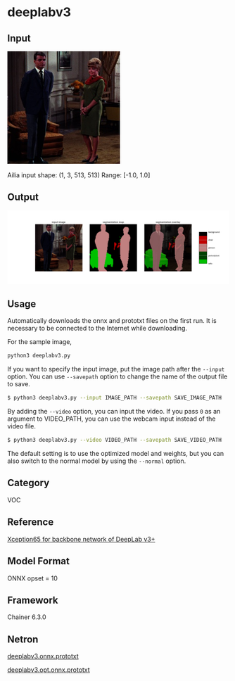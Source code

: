 # deeplabv3

## Input

![Input](couple.jpg)

Ailia input shape: (1, 3, 513, 513)
Range: [-1.0, 1.0]

## Output

![Output](output.png)


## Usage
Automatically downloads the onnx and prototxt files on the first run. It is necessary to be connected to the Internet while downloading.

For the sample image,
```bash
python3 deeplabv3.py 
```

If you want to specify the input image, put the image path after the `--input` option.
You can use `--savepath` option to change the name of the output file to save.
```bash
$ python3 deeplabv3.py --input IMAGE_PATH --savepath SAVE_IMAGE_PATH
```

By adding the `--video` option, you can input the video.
If you pass `0` as an argument to VIDEO_PATH, you can use the webcam input instead of the video file.
```bash
$ python3 deeplabv3.py --video VIDEO_PATH --savepath SAVE_VIDEO_PATH
```

The default setting is to use the optimized model and weights, but you can also switch to the normal model by using the `--normal` option.

## Category

VOC

## Reference

[Xception65 for backbone network of DeepLab v3+](https://github.com/tensorflow/models/tree/master/research/deeplab)

## Model Format

ONNX opset = 10

## Framework

Chainer 6.3.0

## Netron

[deeplabv3.onnx.prototxt](https://lutzroeder.github.io/netron/?url=https://storage.googleapis.com/ailia-models/deeplabv3/deeplabv3.onnx.prototxt)

[deeplabv3.opt.onnx.prototxt](https://lutzroeder.github.io/netron/?url=https://storage.googleapis.com/ailia-models/deeplabv3/deeplabv3.opt.onnx.prototxt)

